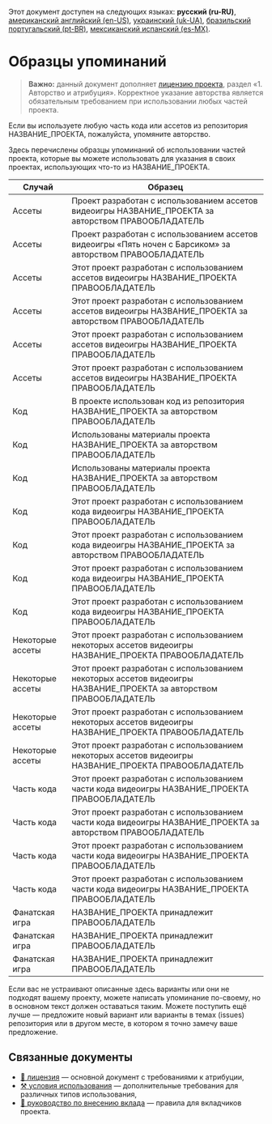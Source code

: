 Этот документ доступен на следующих языках: **русский (ru-RU)**, [американский английский (en-US)](/ATTRIBUTION.md), [украинский (uk-UA)](/other-langs/ATTRIBUTION_uk-UA.md), [бразильский португальский (pt-BR)](/other-langs/ATTRIBUTION_pt-BR.md), [мексиканский испанский (es-MX)](/other-langs/ATTRIBUTION_es-MX.md).

# Образцы упоминаний

> **Важно:** данный документ дополняет [лицензию проекта](/other-langs/LICENSE_ru-RU.md), раздел «1. Авторство и атрибуция». Корректное указание авторства является обязательным требованием при использовании любых частей проекта.

Если вы используете любую часть кода или ассетов из репозитория НАЗВАНИЕ_ПРОЕКТА, пожалуйста, упомяните авторство.

Здесь перечислены образцы упоминаний об использовании частей проекта, которые вы можете использовать для указания в своих проектах, использующих что-то из НАЗВАНИЕ_ПРОЕКТА.

| Случай | Образец |
| --- | --- |
| Ассеты | Проект разработан с использованием ассетов видеоигры НАЗВАНИЕ_ПРОЕКТА за авторством ПРАВООБЛАДАТЕЛЬ |
| Ассеты | Проект разработан с использованием ассетов видеоигры «Пять ночен с Барсиком» за авторством ПРАВООБЛАДАТЕЛЬ |
| Ассеты | Этот проект разработан с использованием ассетов видеоигры НАЗВАНИЕ_ПРОЕКТА ПРАВООБЛАДАТЕЛЬ |
| Ассеты | Этот проект разработан с использованием ассетов видеоигры НАЗВАНИЕ_ПРОЕКТА за авторством ПРАВООБЛАДАТЕЛЬ |
| Ассеты | Этот проект разработан с использованием ассетов видеоигры НАЗВАНИЕ_ПРОЕКТА ПРАВООБЛАДАТЕЛЬ |
| Ассеты | Этот проект разработан с использованием ассетов видеоигры НАЗВАНИЕ_ПРОЕКТА ПРАВООБЛАДАТЕЛЬ |
| Код | В проекте использован код из репозитория НАЗВАНИЕ_ПРОЕКТА за авторством ПРАВООБЛАДАТЕЛЬ |
| Код | Использованы материалы проекта НАЗВАНИЕ_ПРОЕКТА за авторством ПРАВООБЛАДАТЕЛЬ |
| Код | Использованы материалы проекта НАЗВАНИЕ_ПРОЕКТА за авторством ПРАВООБЛАДАТЕЛЬ |
| Код | Этот проект разработан с использованием кода видеоигры НАЗВАНИЕ_ПРОЕКТА ПРАВООБЛАДАТЕЛЬ |
| Код | Этот проект разработан с использованием кода видеоигры НАЗВАНИЕ_ПРОЕКТА за авторством ПРАВООБЛАДАТЕЛЬ |
| Код | Этот проект разработан с использованием кода видеоигры НАЗВАНИЕ_ПРОЕКТА ПРАВООБЛАДАТЕЛЬ |
| Код | Этот проект разработан с использованием кода видеоигры НАЗВАНИЕ_ПРОЕКТА ПРАВООБЛАДАТЕЛЬ |
| Некоторые ассеты | Этот проект разработан с использованием некоторых ассетов видеоигры НАЗВАНИЕ_ПРОЕКТА ПРАВООБЛАДАТЕЛЬ |
| Некоторые ассеты | Этот проект разработан с использованием некоторых ассетов видеоигры НАЗВАНИЕ_ПРОЕКТА за авторством ПРАВООБЛАДАТЕЛЬ |
| Некоторые ассеты | Этот проект разработан с использованием некоторых ассетов видеоигры НАЗВАНИЕ_ПРОЕКТА ПРАВООБЛАДАТЕЛЬ |
| Некоторые ассеты | Этот проект разработан с использованием некоторых ассетов видеоигры НАЗВАНИЕ_ПРОЕКТА ПРАВООБЛАДАТЕЛЬ |
| Часть кода | Этот проект разработан с использованием части кода видеоигры НАЗВАНИЕ_ПРОЕКТА ПРАВООБЛАДАТЕЛЬ |
| Часть кода | Этот проект разработан с использованием части кода видеоигры НАЗВАНИЕ_ПРОЕКТА за авторством ПРАВООБЛАДАТЕЛЬ |
| Часть кода | Этот проект разработан с использованием части кода видеоигры НАЗВАНИЕ_ПРОЕКТА ПРАВООБЛАДАТЕЛЬ |
| Часть кода | Этот проект разработан с использованием части кода видеоигры НАЗВАНИЕ_ПРОЕКТА ПРАВООБЛАДАТЕЛЬ |
| Фанатская игра | НАЗВАНИЕ_ПРОЕКТА принадлежит ПРАВООБЛАДАТЕЛЬ |
| Фанатская игра | НАЗВАНИЕ_ПРОЕКТА принадлежит ПРАВООБЛАДАТЕЛЬ |
| Фанатская игра | НАЗВАНИЕ_ПРОЕКТА принадлежит ПРАВООБЛАДАТЕЛЬ |

Если вас не устраивают описанные здесь варианты или они не подходят вашему проекту, можете написать упоминание по-своему, но в основном текст должен оставаться таким. Можете поступить ещё лучше — предложите новый вариант или варианты в темах (issues) репозитория или в другом месте, в котором я точно замечу ваше предложение.

## Связанные документы

* [📜 лицензия](/other-langs/LICENSE_ru-RU.md) — основной документ с требованиями к атрибуции,
* [⚒️ условия использования](/other-langs/TERMS_OF_USE_ru-RU.md) — дополнительные требования для различных типов использования,
* [🤝 руководство по внесению вклада](/other-langs/CONTRIBUTING_ru-RU.md) — правила для вкладчиков проекта.
